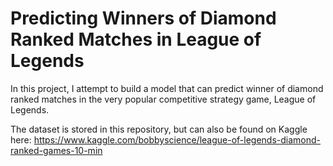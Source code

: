 # Predicting Winners of Diamond Ranked Matches in League of Legends
In this project, I attempt to build a model that can predict winner of diamond ranked matches in the very popular competitive strategy game, League of Legends.

The dataset is stored in this repository, but can also be found on Kaggle here: https://www.kaggle.com/bobbyscience/league-of-legends-diamond-ranked-games-10-min

